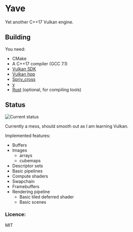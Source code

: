 # Yave
Yet another C++17 Vulkan engine.

## Building
You need:
 * CMake
 * A C++17 compiler (GCC 7.1)
 * [Vulkan SDK](https://lunarg.com/vulkan-sdk/)
 * [Vulkan hpp](https://github.com/KhronosGroup/Vulkan-Hpp)
 * [Spriv_cross](https://github.com/KhronosGroup/SPIRV-Cross)
 * [y](https://github.com/gan74/y)
 * [Rust](https://www.rust-lang.org/en-US/) (optional, for compiling tools)

## Status

![Current status](http://i.imgur.com/x7Cuyeg.png)


Currently a mess, should smooth out as I am learning Vulkan.

Implemented features:
 * Buffers
 * Images
   * arrays
   * cubemaps
 * Descriptor sets
 * Basic pipelines
 * Compute shaders
 * Swapchain
 * Framebuffers
 * Rendering pipeline
   * Basic tiled deferred shader
   * Basic scenes


### Licence:
MIT
 
